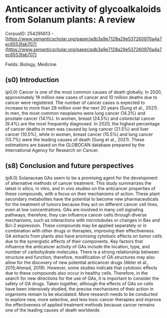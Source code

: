 # Anticancer activity of glycoalkaloids from Solanum plants: A review

CorpusID: 254295613 - [https://www.semanticscholar.org/paper/adb3a9e7128a29e537260970a4a7ec6553fab707](https://www.semanticscholar.org/paper/adb3a9e7128a29e537260970a4a7ec6553fab707)

Fields: Biology, Medicine

## (s0) Introduction
(p0.0) Cancer is one of the most common causes of death globally. In 2020, approximately 19 million new cases of cancer and 10 million deaths due to cancer were registered. The number of cancer cases is expected to increase to more than 28 million over the next 20 years (Sung et al., 2021). In men, the most common neoplasms were lung cancer (14.3%) and prostate cancer (14.1%). In women, breast (24.5%) and colorectal cancer (9.4%) are the most frequently diagnosed. In 2020, the highest percentage of cancer deaths in men was caused by lung cancer (21.5%) and liver cancer (10.5%), while in women, breast cancer (15.5%) and lung cancer (13.7%) were the leading causes of death (Sung et al., 2021). These estimations are based on the GLOBOCAN database prepared by the International Agency for Research on Cancer.
## (s8) Conclusion and future perspectives
(p8.0) Solanaceae GAs seem to be a promising agent for the development of alternative methods of cancer treatment. This study summarizes the latest in silico, in vitro, and in vivo studies on the anticancer properties of these compounds, with a focus on their mechanisms of action. These plant secondary metabolites have the potential to become new pharmaceuticals for the treatment of tumors because they act on different cancer cell lines, even at low concentrations. GAs are involved in many cell signaling pathways; therefore, they can influence cancer cells through diverse mechanisms, such as interactions with microtubules or changes in Bax and Bcl-2 expression. These compounds may be applied separately or in combination with other drugs or therapies, improving their effectiveness. GA extracts from plants also have promising cytotoxic effects on tumor cells due to the synergistic effects of their components. Key factors that influence the anticancer activity of GAs include the location, type, and number of carbohydrate molecules. There is a strong relationship between structure and function; therefore, modification of GA structures may also allow for the discovery of new potential anticancer drugs (Akter et al., 2015;Ahmad, 2019). However, some studies indicate that cytotoxic effects due to these compounds also occur in healthy cells. Therefore, in the search for new directions for the use of GAs, it is important to consider the safety of GA drugs. Taken together, although the effects of GAs on cells have been intensively studied, the precise mechanisms of their action in organisms remain to be elucidated. More research needs to be conducted to explore new, more selective, and less toxic cancer therapies and improve the effectiveness of applied treatment methods because cancer remains one of the leading causes of death worldwide.
